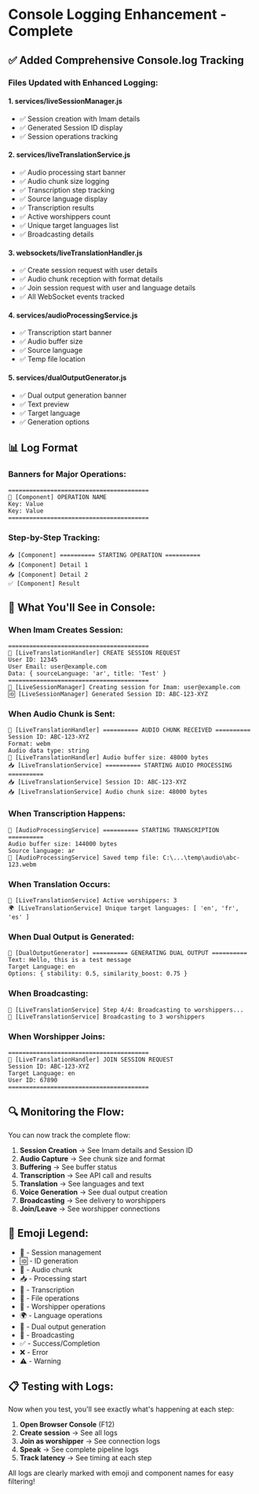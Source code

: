 # Console Logging Enhancement - Complete

## ✅ Added Comprehensive Console.log Tracking

### Files Updated with Enhanced Logging:

#### 1. **services/liveSessionManager.js**
- ✅ Session creation with Imam details
- ✅ Generated Session ID display
- ✅ Session operations tracking

#### 2. **services/liveTranslationService.js**
- ✅ Audio processing start banner
- ✅ Audio chunk size logging
- ✅ Transcription step tracking
- ✅ Source language display
- ✅ Transcription results
- ✅ Active worshippers count
- ✅ Unique target languages list
- ✅ Broadcasting details

#### 3. **websockets/liveTranslationHandler.js**
- ✅ Create session request with user details
- ✅ Audio chunk reception with format details
- ✅ Join session request with user and language details
- ✅ All WebSocket events tracked

#### 4. **services/audioProcessingService.js**
- ✅ Transcription start banner
- ✅ Audio buffer size
- ✅ Source language
- ✅ Temp file location

#### 5. **services/dualOutputGenerator.js**
- ✅ Dual output generation banner
- ✅ Text preview
- ✅ Target language
- ✅ Generation options

## 📊 Log Format

### Banners for Major Operations:
```
========================================
👤 [Component] OPERATION NAME
Key: Value
Key: Value
========================================
```

### Step-by-Step Tracking:
```
📥 [Component] ========== STARTING OPERATION ==========
📥 [Component] Detail 1
📥 [Component] Detail 2
✅ [Component] Result
```

## 🎯 What You'll See in Console:

### When Imam Creates Session:
```
========================================
👤 [LiveTranslationHandler] CREATE SESSION REQUEST
User ID: 12345
User Email: user@example.com
Data: { sourceLanguage: 'ar', title: 'Test' }
========================================
📝 [LiveSessionManager] Creating session for Imam: user@example.com
🆔 [LiveSessionManager] Generated Session ID: ABC-123-XYZ
```

### When Audio Chunk is Sent:
```
🎵 [LiveTranslationHandler] ========== AUDIO CHUNK RECEIVED ==========
Session ID: ABC-123-XYZ
Format: webm
Audio data type: string
🎵 [LiveTranslationHandler] Audio buffer size: 48000 bytes
📥 [LiveTranslationService] ========== STARTING AUDIO PROCESSING ==========
📥 [LiveTranslationService] Session ID: ABC-123-XYZ
📥 [LiveTranslationService] Audio chunk size: 48000 bytes
```

### When Transcription Happens:
```
🎤 [AudioProcessingService] ========== STARTING TRANSCRIPTION ==========
Audio buffer size: 144000 bytes
Source language: ar
💾 [AudioProcessingService] Saved temp file: C:\...\temp\audio\abc-123.webm
```

### When Translation Occurs:
```
👥 [LiveTranslationService] Active worshippers: 3
🌍 [LiveTranslationService] Unique target languages: [ 'en', 'fr', 'es' ]
```

### When Dual Output is Generated:
```
🎯 [DualOutputGenerator] ========== GENERATING DUAL OUTPUT ==========
Text: Hello, this is a test message
Target Language: en
Options: { stability: 0.5, similarity_boost: 0.75 }
```

### When Broadcasting:
```
📡 [LiveTranslationService] Step 4/4: Broadcasting to worshippers...
📡 [LiveTranslationService] Broadcasting to 3 worshippers
```

### When Worshipper Joins:
```
========================================
👥 [LiveTranslationHandler] JOIN SESSION REQUEST
Session ID: ABC-123-XYZ
Target Language: en
User ID: 67890
========================================
```

## 🔍 Monitoring the Flow:

You can now track the complete flow:
1. **Session Creation** → See Imam details and Session ID
2. **Audio Capture** → See chunk size and format
3. **Buffering** → See buffer status
4. **Transcription** → See API call and results
5. **Translation** → See languages and text
6. **Voice Generation** → See dual output creation
7. **Broadcasting** → See delivery to worshippers
8. **Join/Leave** → See worshipper connections

## 🎨 Emoji Legend:

- 📝 - Session management
- 🆔 - ID generation
- 🎵 - Audio chunk
- 📥 - Processing start
- 🎤 - Transcription
- 💾 - File operations
- 👥 - Worshipper operations
- 🌍 - Language operations
- 🎯 - Dual output generation
- 📡 - Broadcasting
- ✅ - Success/Completion
- ❌ - Error
- ⚠️ - Warning

## 📋 Testing with Logs:

Now when you test, you'll see exactly what's happening at each step:

1. **Open Browser Console** (F12)
2. **Create session** → See all logs
3. **Join as worshipper** → See connection logs
4. **Speak** → See complete pipeline logs
5. **Track latency** → See timing at each step

All logs are clearly marked with emoji and component names for easy filtering!

